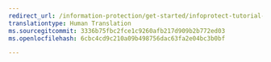 ```yaml
---
redirect_url: /information-protection/get-started/infoprotect-tutorial-step2
translationtype: Human Translation
ms.sourcegitcommit: 3336b75fbc2fce1c9260afb217d909b2b772ed03
ms.openlocfilehash: 6cbc4cd9c210a09b498756dac63fa2e04bc3b0bf

---
```




<!--HONumber=Jan17_HO4-->


